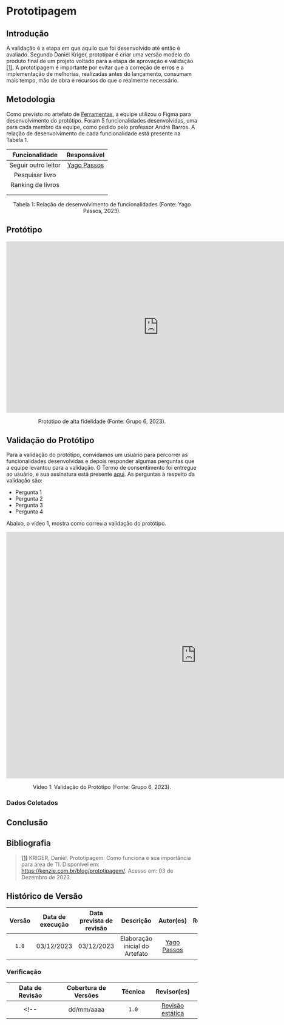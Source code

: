 # Prototipagem

## Introdução
A validação é a etapa em que aquilo que foi desenvolvido até então é avaliado. Segundo Daniel Kriger, prototipar é criar uma versão modelo do produto final de um projeto voltado para a etapa de aprovação e validação <a id="a" href="#aa">[1]</a>. A prototipagem é importante por evitar que a correção de erros e a implementação de melhorias, realizadas antes do lançamento, consumam mais tempo, mão de obra e recursos do que o realmente necessário. 

## Metodologia
Como previsto no artefato de [Ferramentas](../planejamento/ferramentas.md), a equipe utilizou o Figma para desenvolvimento do protótipo. Foram 5 funcionalidades desenvolvidas, uma para cada membro da equipe, como pedido pelo professor André Barros. A relação de desenvolvimento de cada funcionalidade está presente na Tabela 1.

| Funcionalidade | Responsável |
| :-------: | :-----: | 
|  Seguir outro leitor   | [Yago Passos](https://github.com/yagompassos) |  
| Pesquisar livro  |  |  
| Ranking de livros  |    | 
|  |    | 
|  |    | 

<div style="text-align: center">
<p> Tabela 1: Relação de desenvolvimento de funcionalidades (Fonte: Yago Passos, 2023).</p>
</div>

## Protótipo

<iframe style="border: 1px solid rgba(0, 0, 0, 0.1);" width="800" height="450" src="https://www.figma.com/embed?embed_host=share&url=https%3A%2F%2Fwww.figma.com%2Fproto%2FR4jGwi8q7owxLoascWfDph%2FSkoob---2023%252F2%3Ftype%3Ddesign%26node-id%3D2331-2%26t%3DyyVViYzkKY9pYuJC-1%26scaling%3Dmin-zoom%26page-id%3D0%253A1%26starting-point-node-id%3D2331%253A2%26mode%3Ddesign" allowfullscreen></iframe>

<div style="text-align: center">
<p> Protótipo de alta fidelidade (Fonte: Grupo 6, 2023).</p>
</div>

## Validação do Protótipo
Para a validação do protótipo, convidamos um usuário para percorrer as funcionalidades desenvolvidas e depois responder algumas perguntas que a equipe levantou para a validação. O Termo de consentimento foi entregue ao usuário, e sua assinatura está presente [aqui](). As perguntas à respeito da validação são:

- Pergunta 1
- Pergunta 2
- Pergunta 3
- Pergunta 4

Abaixo, o vídeo 1, mostra como correu a validação do protótipo.

<iframe width="1000vw" height="650vh" src="https://youtube.com/embed/l9lwTgN3Jm4" title="Reunião 5" frameborder="0" allow="accelerometer; autoplay; clipboard-write; encrypted-media; gyroscope; picture-in-picture" allowfullscreen=""></iframe>

<div style="text-align: center">
<p> Vídeo 1: Validação do Protótipo (Fonte: Grupo 6, 2023).</p>
</div>

### Dados Coletados

## Conclusão


## Bibliografia

> <a id="aa" href="#a">[1]</a> KRIGER, Daniel. Prototipagem: Como funciona e sua importância para área de TI. Disponível em: <https://kenzie.com.br/blog/prototipagem/>. Acesso em: 03 de Dezembro de 2023.

## Histórico de Versão

| Versão | Data de execução | Data prevista de revisão |       Descrição      |         Autor(es)      |       Revisado          |
| :----: | :--------------: | :-------------: | :------------------------: | :----------------: | :-----------: |
| `1.0`  |    03/12/2023    |   03/12/2023    |   Elaboração inicial do Artefato   | [Yago Passos](https://github.com/yagompassos) |  |

### Verificação

| Data de Revisão | Cobertura de Versões  |          Técnica         |     Revisor(es)    |
| :------------: | :-------------: | :--------------------------: |  :---------------: |
<!-- |   dd/mm/aaaa   |  `1.0` |    [Revisão estática](../verificacao/revisoes.md)   |  Nome do Revisor | -->